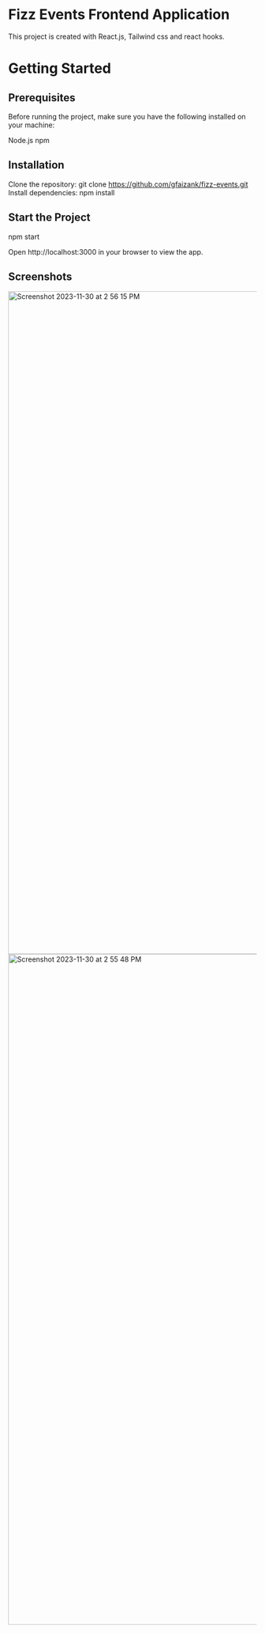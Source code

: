 # Fizz Events Frontend Application

This project is created with React.js, Tailwind css and react hooks.

# Getting Started

## Prerequisites

Before running the project, make sure you have the following installed on your machine:

Node.js
npm 

## Installation

Clone the repository:
git clone https://github.com/gfaizank/fizz-events.git
Install dependencies:
npm install



## Start the Project
npm start

Open http://localhost:3000 in your browser to view the app.

## Screenshots 

<img width="1341" alt="Screenshot 2023-11-30 at 2 56 15 PM" src="https://github.com/gfaizank/fizz-events/assets/114975001/c0bd2b37-4183-41f2-a15d-71b672de3d48">

<img width="1357" alt="Screenshot 2023-11-30 at 2 55 48 PM" src="https://github.com/gfaizank/fizz-events/assets/114975001/b4d3071b-ed70-4515-8f9f-55c545675c5b">
